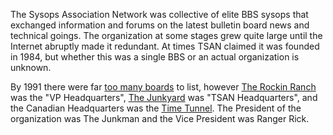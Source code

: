 The Sysops Association Network was collective of elite BBS sysops that exchanged information and forums on the latest bulletin board news and technical goings. The organization at some stages grew quite large until the Internet abruptly made it redundant. At times TSAN claimed it was founded in 1984, but whether this was a single BBS or an actual organization is unknown.

By 1991 there were far [too many boards](https://defacto2.net/f/a643b2) to list, however [The Rockin Ranch](https://demozoo.org/bbs/7713/) was the "VP Headquarters", [The Junkyard](https://demozoo.org/bbs/4039/) was "TSAN Headquarters", and the Canadian Headquarters was the [Time Tunnel](https://demozoo.org/bbs/11886/). The President of the organization was The Junkman and the Vice President was Ranger Rick.